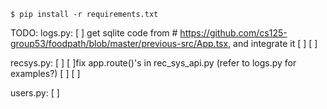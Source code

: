 ```
$ pip install -r requirements.txt
```

TODO:
logs.py:
[ ] get sqlite code from # https://github.com/cs125-group53/foodpath/blob/master/previous-src/App.tsx, and integrate it
[ ] 
[ ]


recsys.py:
[ ] 
[ ]fix app.route()'s in rec_sys_api.py (refer to logs.py for examples?)
[ ] 
[ ]

users.py:
[ ]